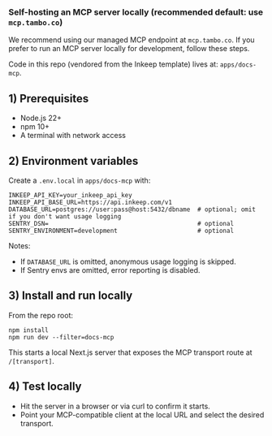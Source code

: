### Self-hosting an MCP server locally (recommended default: use `mcp.tambo.co`)

We recommend using our managed MCP endpoint at `mcp.tambo.co`. If you prefer to run an MCP server locally for development, follow these steps.

Code in this repo (vendored from the Inkeep template) lives at: `apps/docs-mcp`.

## 1) Prerequisites

- Node.js 22+
- npm 10+
- A terminal with network access

## 2) Environment variables

Create a `.env.local` in `apps/docs-mcp` with:

```
INKEEP_API_KEY=your_inkeep_api_key
INKEEP_API_BASE_URL=https://api.inkeep.com/v1
DATABASE_URL=postgres://user:pass@host:5432/dbname  # optional; omit if you don't want usage logging
SENTRY_DSN=                                         # optional
SENTRY_ENVIRONMENT=development                      # optional
```

Notes:

- If `DATABASE_URL` is omitted, anonymous usage logging is skipped.
- If Sentry envs are omitted, error reporting is disabled.

## 3) Install and run locally

From the repo root:

```
npm install
npm run dev --filter=docs-mcp
```

This starts a local Next.js server that exposes the MCP transport route at `/[transport]`.

## 4) Test locally

- Hit the server in a browser or via curl to confirm it starts.
- Point your MCP-compatible client at the local URL and select the desired transport.
